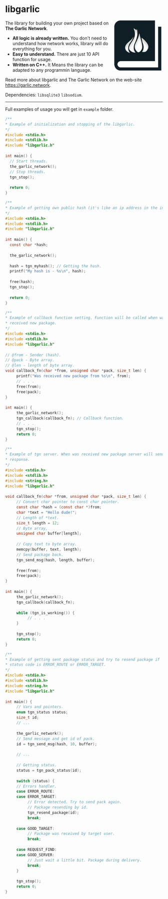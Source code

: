 # libgarlic

<img src="https://github.com/mrrva/media/blob/master/libgarlic1.png" align="right"
     alt="Storeon logo by Anton Lovchikov" width="160" height="160">

The library for building your own project based on **The Garlic Network**.

* **All logic is already written.** You don't need to understand how network
works, library will do everything for you.
* **Easy to understand.** There are just 10 API function for usage.
* **Written on C++.** It Means the library can be adapted to any
programmin language.

Read more about libgarlic and The Garlic Network on the web-site https://garlic.network.

Dependencies: `libsqlite3` `libsodium`.

---

Full examples of usage you will get in `example` folder.

```C
/** 
* Example of initialization and stopping of the libgarlic.
*/
#include <stdio.h>
#include <stdlib.h>
#include "libgarlic.h"

int main() {
  // Start threads.
  the_garlic_network();
  // Stop threads.
  tgn_stop();
  
  return 0;
}
```

```C
/** 
* Example of getting own public hash (it's like an ip address in the internet).
*/
#include <stdio.h>
#include <stdlib.h>
#include "libgarlic.h"

int main() {
  const char *hash;

  the_garlic_network();
 
  hash = tgn_myhash(); // Getting the hash.
  printf("My hash is - %s\n", hash);
  
  free(hash);
  tgn_stop();
  
  return 0;
}
```

```C
/** 
* Example of callback function setting. Function will be called when was
* received new package.
*/
#include <stdio.h>
#include <stdlib.h>
#include "libgarlic.h"

// @from - Sender (hash).
// @pack - Byte array.
// @len - length of byte array.
void callback_fn(char *from, unsigned char *pack, size_t len) {
     printf("Was received new package from %s\n", from);
     // . . . 
     free(from);
     free(pack);
}

int main() {
     the_garlic_network();
     tgn_callback(callback_fn); // Callback function.
     // . . .
     tgn_stop();
     return 0;
}
```

```C
/** 
* Example of tgn server. When was received new package server will send
* response.
*/
#include <stdio.h>
#include <stdlib.h>
#include <string.h>
#include "libgarlic.h"

void callback_fn(char *from, unsigned char *pack, size_t len) {
     // Convert char pointer to const char pointer.
     const char *hash = (const char *)from;
     char *text = "Hello dude!";
     // Length of *text.
     size_t length = 12;
     // Byte array,
     unsigned char buffer[length];
     
     // Copy text to byte array.
     memcpy(buffer, text, length);
     // Send package back.
     tgn_send_msg(hash, length, buffer);

     free(from);
     free(pack);
}

int main() {
     the_garlic_network();
     tgn_callback(callback_fn);
     
     while (tgn_is_working()) {
          // . . .
     }
     
     tgn_stop();
     return 0;
}
```

```C
/** 
* Example of getting sent package status and try to resend package if
* status code is ERROR_ROUTE or ERROR_TARGET.
*/
#include <stdio.h>
#include <stdlib.h>
#include <string.h>
#include "libgarlic.h"

int main() {
     // Vars and pointers.
     enum tgn_status status;
     size_t id;
     // ...
     
     the_garlic_network();
     // Send message and get id of pack.
     id = tgn_send_msg(hash, 10, buffer);
     
     // ...
     
     // Getting status.
     status = tgn_pack_status(id);
     
     switch (status) {
     // Errors handler.
     case ERROR_ROUTE:
     case ERROR_TARGET:
          // Error detected. Try to send pack again.
          // Package resending by id.
          tgn_resend_package(id);
          break;
          
     case GOOD_TARGET:
          // Package was received by target user.
          break;
          
     case REQUEST_FIND:
     case GOOD_SERVER:
          // Just wait a little bit. Package during delivery.
          break;
     }
     
     tgn_stop();
     return 0;
}
```
